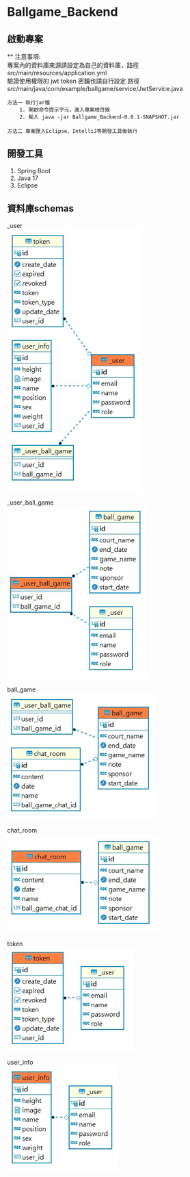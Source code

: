 # Ballgame_Backend

## 啟動專案

** 注意事項:<br/> 
專案內的資料庫來源請設定為自己的資料庫，路徑 src/main/resources/application.yml<br/>
驗證使用權限的 jwt token 密鑰也請自行設定 路徑 src/main/java/com/example/ballgame/service/JwtService.java

    方法一 執行jar檔
        1. 開啟命令提示字元，進入專案根目錄
        2. 輸入 java -jar Ballgame_Backend-0.0.1-SNAPSHOT.jar

    方法二 專案匯入Eclipse、IntelliJ等開發工具後執行

## 開發工具

1. Spring Boot
2. Java 17
3. Eclipse

## 資料庫schemas

_user<br/>
<img src="https://github.com/jaylee840831/Ball-Meet/blob/master/image/user-schema.jpg" />

_user_ball_game<br/>
<img src="https://github.com/jaylee840831/Ball-Meet/blob/master/image/user-ball-game-schema.jpg" />

ball_game<br/>
<img src="https://github.com/jaylee840831/Ball-Meet/blob/master/image/ballgame-schema.jpg" />

chat_room<br/>
<img src="https://github.com/jaylee840831/Ball-Meet/blob/master/image/chat-room-schema.jpg" />

token<br/>
<img src="https://github.com/jaylee840831/Ball-Meet/blob/master/image/token-schema.jpg" />

user_info<br/>
<img src="https://github.com/jaylee840831/Ball-Meet/blob/master/image/user-info-schema.jpg" />